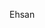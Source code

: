<!doctype html>
<html lang="en">
<head>
    <meta charset="UTF-8">
    <meta name="viewport" content="width=device-width, user-scalable=no, initial-scale=1.0, maximum-scale=1.0, minimum-scale=1.0">
    <meta http-equiv="X-UA-Compatible" content="ie=edge">
    <title>Ehsan</title>
    <meta name="description" content="Ehsan Jahangard, FUll STACK DEVELOPER">
    <meta name="apple-mobile-web-app-status-bar" content="#263238">
    <meta name="theme-color" content="#263238">
</head>
 <body onload="body_load()">
	 <p>Ehsan</p>
</body>
</html>
